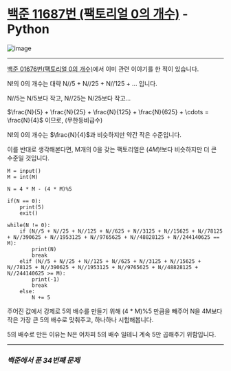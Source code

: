# [백준 11687번 (팩토리얼 0의 개수)](https://www.acmicpc.net/problem/11687) - Python

![image](https://user-images.githubusercontent.com/104616990/173222639-38e11af3-69cf-4187-bed2-ce41682bfb4c.png)

---

[백준 01676번(팩토리얼 0의 개수)](https://github.com/II-eugene-II/baekjoon/blob/main/Silver/%EB%B0%B1%EC%A4%80%2001676%EB%B2%88.md)에서 이미 관련 이야기를 한 적이 있습니다.

N!의 0의 개수는 대략 N//5 + N//25 + N//125 + ... 입니다.

N//5는 N/5보다 작고, N//25는 N/25보다 작고...

$\frac{N}{5} + \frac{N}{25} + \frac{N}{125} + \frac{N}{625} + \cdots = \frac{N}{4}$ 이므로, (무한등비급수)

N!의 0의 개수는 $\frac{N}{4}$과 비슷하지만 약간 작은 수준입니다.

이를 반대로 생각해본다면, M개의 0을 갖는 팩토리얼은 $(4M)!$보다 비슷하지만 더 큰 수준일 것입니다.

```
M = input()
M = int(M)

N = 4 * M - (4 * M)%5

if(N == 0):
    print(5)
    exit()

while(N != 0):
    if (N//5 + N//25 + N//125 + N//625 + N//3125 + N//15625 + N//78125 + N//390625 + N//1953125 + N//9765625 + N//48828125 + N//244140625 == M):
        print(N)
        break
    elif (N//5 + N//25 + N//125 + N//625 + N//3125 + N//15625 + N//78125 + N//390625 + N//1953125 + N//9765625 + N//48828125 + N//244140625 >= M):
        print(-1)
        break
    else:
        N += 5
```

주어진 값에서 강제로 5의 배수를 만들기 위해 (4 * M)%5 만큼을 빼주어 N을 4M보다 작은 가장 큰 5의 배수로 맞춰주고, 하나하나 시험해봅니다.

5의 배수로 만든 이유는 N은 어차피 5의 배수 일테니 계속 5만 곱해주기 위함입니다.

---

### *백준에서 푼 34번째 문제*
